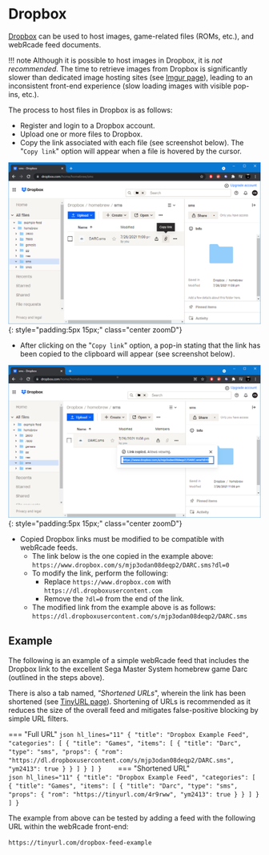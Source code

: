 # Dropbox

[Dropbox](https://dropbox.com/) can be used to host images, game-related files (ROMs, etc.), and webЯcade feed documents. 

!!! note
    Although it is possible to host images in Dropbox, it is *not recommended*. The time to retrieve images
    from Dropbox is significantly slower than dedicated image hosting sites (see [Imgur page](./imgur.md)), leading to an
    inconsistent front-end experience (slow loading images with visible pop-ins, etc.).

The process to host files in Dropbox is as follows:

* Register and login to a Dropbox account.
* Upload one or more files to Dropbox.
* Copy the link associated with each file (see screenshot below). The "`Copy link`" option will appear when a file is hovered by the cursor.

![](../../assets/images/feed/dropbox/copylink.png){: style="padding:5px 15px;" class="center zoomD"}

* After clicking on the "`Copy link`" option, a pop-in stating that the link has been copied to the clipboard will appear (see screenshot below).

![](../../assets/images/feed/dropbox/linkcopied.png){: style="padding:5px 15px;" class="center zoomD"}

* Copied Dropbox links must be modified to be compatible with webЯcade feeds. 
     * The link below is the one copied in the example above:<br>`https://www.dropbox.com/s/mjp3odan08deqp2/DARC.sms?dl=0`
     * To modify the link, perform the following:
         * Replace `https://www.dropbox.com` with `https://dl.dropboxusercontent.com`
         * Remove the `?dl=0` from the end of the link.
     * The modified link from the example above is as follows:<br>`https://dl.dropboxusercontent.com/s/mjp3odan08deqp2/DARC.sms`

## Example

The following is an example of a simple webЯcade feed that includes the Dropbox link to the excellent Sega Master System homebrew game Darc (outlined in the steps above).

There is also a tab named, *"Shortened URLs*", wherein the link has been shortened (see [TinyURL page](./tinyurl.md#shortened-urls)). Shortening of URLs is recommended as it reduces the size of the overall feed and mitigates false-positive blocking by simple URL filters.

=== "Full URL"
    ``` json hl_lines="11"
    {
      "title": "Dropbox Example Feed",
      "categories": [
        {
          "title": "Games",
          "items": [
            {
              "title": "Darc",
              "type": "sms",
              "props": {
                "rom": "https://dl.dropboxusercontent.com/s/mjp3odan08deqp2/DARC.sms",
                "ym2413": true
              }
            }
          ]
        }
      ]
    }    
    ```
=== "Shortened URL"    
    ``` json hl_lines="11"
    {
      "title": "Dropbox Example Feed",
      "categories": [
        {
          "title": "Games",
          "items": [
            {
              "title": "Darc",
              "type": "sms",
              "props": {
                "rom": "https://tinyurl.com/4r9rww",
                "ym2413": true
              }
            }
          ]
        }
      ]
    }    
    ```

The example from above can be tested by adding a feed with the following URL within the webЯcade front-end:

`https://tinyurl.com/dropbox-feed-example`